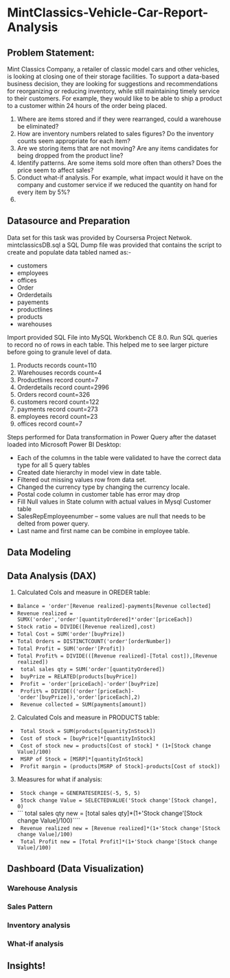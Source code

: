# MintClassics-Vehicle-Car-Report-Analysis
## Problem Statement:
Mint Classics Company, a retailer of classic model cars and other vehicles, is looking at closing one of their storage facilities. To support a data-based business decision, they are looking for suggestions and recommendations for reorganizing or reducing inventory, while still maintaining timely service to their customers. For example, they would like to be able to ship a product to a customer within 24 hours of the order being placed.

1) Where are items stored and if they were rearranged, could a warehouse be eliminated?
2) How are inventory numbers related to sales figures? Do the inventory counts seem appropriate for each item?
3) Are we storing items that are not moving? Are any items candidates for being dropped from the product line?
4) Identify patterns. Are some items sold more often than others? Does the price seem to affect sales? 
5) Conduct what-if analysis. For example, what impact would it have on the company and customer service if we reduced the quantity on hand for every item by 5%?
6) 
## Datasource and Preparation
Data set for this task was provided by Coursersa Project Netwok. mintclassicsDB.sql a SQL Dump file was provided that contains the script to create and populate data tabled named as:-

- customers
- employees
- offices
- Order
- Orderdetails
- payements
- productlines
- products
- warehouses
  
Import provided SQL File into MySQL Workbench CE 8.0. Run SQL queries to record no of rows in each table. This helped me to see larger picture before going to granule level of data.

1.	Products  records count=110
2.	Warehouses records count=4
3.	Productlines record count=7
4.	Orderdetails record count=2996
5.	Orders record count=326
6.	customers record count=122
7.	payments record count=273
8.	employees record count=23
9.	offices record count=7

Steps performed for Data transformation in Power Query after the dataset loaded into Microsoft Power BI Desktop:
- Each of the columns in the table were validated to have the correct data type for all 5 query tables
- Created date hierarchy in model view in date table.
- Filtered out missing values row from data set.
- Changed the currency type by changing the currency locale.
- Postal code column in customer table has error may drop
- Fill Null values in State column with actual values in Mysql Customer table
- SalesRepEmployeenumber – some values are null that needs to be delted from power query.
- Last name and first name can be combine in employee table.


## Data Modeling
## Data Analysis (DAX)

1.	Calculated Cols and measure in OREDER table: 
-	```Balance = 'order'[Revenue realized]-payments[Revenue collected]```
-	```Revenue realized = SUMX('order','order'[quantityOrdered]*'order'[priceEach])```
-	```Stock ratio = DIVIDE([Revenue realized],cost) ```
-	```Total Cost = SUM('order'[buyPrize])```
-	```Total Orders = DISTINCTCOUNT('order'[orderNumber])```
-	```Total Profit = SUM('order'[Profit])```
-	```Total Profit% = DIVIDE(([Revenue realized]-[Total cost]),[Revenue realized])```
-	``` total sales qty = SUM('order'[quantityOrdered])```
-	``` buyPrize = RELATED(products[buyPrice])```
-	``` Profit = 'order'[priceEach]-'order'[buyPrize]```
-	``` Profit% = DIVIDE(('order'[priceEach]-'order'[buyPrize]),'order'[priceEach],2)```
-	``` Revenue collected = SUM(payments[amount])```

2.	Calculated Cols and measure in PRODUCTS table: 
-	``` Total Stock = SUM(products[quantityInStock])```
-	``` Cost of stock = [buyPrice]*[quantityInStock]```
-	``` Cost of stock new = products[Cost of stock] * (1+[Stock change Value]/100)```
-	``` MSRP of Stock = [MSRP]*[quantityInStock]```
-	``` Profit margin = (products[MSRP of Stock]-products[Cost of stock])```


3.	Measures for what if analysis: 
-	``` Stock change = GENERATESERIES(-5, 5, 5)```
-	``` Stock change Value = SELECTEDVALUE('Stock change'[Stock change], 0)```
-	``` total sales qty new = [total sales qty]*(1+'Stock change'[Stock change Value]/100)````
-	``` Revenue realized new = [Revenue realized]*(1+'Stock change'[Stock change Value]/100)```
-	``` Total Profit new = [Total Profit]*(1+'Stock change'[Stock change Value]/100)```

## Dashboard (Data Visualization)
### Warehouse Analysis
### Sales Pattern
### Inventory analysis
### What-if analysis
## Insights!

